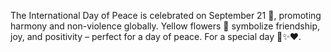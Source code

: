 The International Day of Peace is celebrated on September 21 🌟, promoting harmony and non-violence globally. Yellow flowers 🌼 symbolize friendship, joy, and positivity – perfect for a day of peace.
For a special day 🌼✨️♥️.

